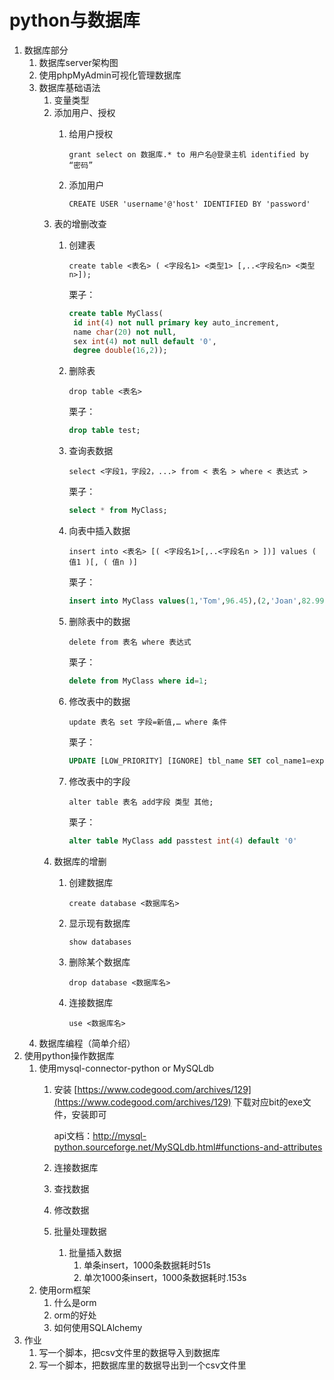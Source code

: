 # python与数据库

1. 数据库部分
    1. 数据库server架构图
    2. 使用phpMyAdmin可视化管理数据库
    3. 数据库基础语法
        1. 变量类型
        2. 添加用户、授权
            1. 给用户授权

                `grant select on 数据库.* to 用户名@登录主机 identified by “密码”`
            2. 添加用户

                `CREATE USER 'username'@'host' IDENTIFIED BY 'password'`
        3. 表的增删改查
            1. 创建表

                `create table <表名> ( <字段名1> <类型1> [,..<字段名n> <类型n>]);`

                栗子：

                ```sql
                create table MyClass(
                 id int(4) not null primary key auto_increment,
                 name char(20) not null,
                 sex int(4) not null default '0',
                 degree double(16,2));
                ```
            2. 删除表

                `drop table <表名>`

                栗子：

                ```sql
                drop table test;
                ```
            3. 查询表数据

                `select <字段1，字段2，...> from < 表名 > where < 表达式 >`

                栗子：

                ```sql
                select * from MyClass;
                ```
            4. 向表中插入数据

                `insert into <表名> [( <字段名1>[,..<字段名n > ])] values ( 值1 )[, ( 值n )]`

                栗子：

                ```sql
                insert into MyClass values(1,'Tom',96.45),(2,'Joan',82.99), (2,'Wang', 96.59);
                ```
            5. 删除表中的数据

                `delete from 表名 where 表达式`

                栗子：

                ```sql
                delete from MyClass where id=1;
                ```
            6. 修改表中的数据

                `update 表名 set 字段=新值,… where 条件`

                栗子：

                ```sql
                UPDATE [LOW_PRIORITY] [IGNORE] tbl_name SET col_name1=expr1 [, col_name2=expr2 ...] [WHERE where_definition] [ORDER BY ...] [LIMIT row_count]
                ```
            7. 修改表中的字段

                `alter table 表名 add字段 类型 其他;`

                栗子：

                ```sql
                alter table MyClass add passtest int(4) default '0'
                ```
        4. 数据库的增删
            1. 创建数据库

                `create database <数据库名>`
            2. 显示现有数据库

                `show databases`
            3.  删除某个数据库

                `drop database <数据库名>`
            4. 连接数据库

                `use <数据库名>`
    4. 数据库编程（简单介绍）
2. 使用python操作数据库
    1. 使用mysql-connector-python or MySQLdb
        1. 安装 [https://www.codegood.com/archives/129](https://www.codegood.com/archives/129) 下载对应bit的exe文件，安装即可

            api文档：http://mysql-python.sourceforge.net/MySQLdb.html#functions-and-attributes
        1. 连接数据库
        2. 查找数据
        3. 修改数据
        4. 批量处理数据
            1. 批量插入数据
                1. 单条insert，1000条数据耗时51s
                2. 单次1000条insert，1000条数据耗时.153s
    2. 使用orm框架
        1. 什么是orm
        2. orm的好处
        3. 如何使用SQLAlchemy
3. 作业
    1. 写一个脚本，把csv文件里的数据导入到数据库
    2. 写一个脚本，把数据库里的数据导出到一个csv文件里